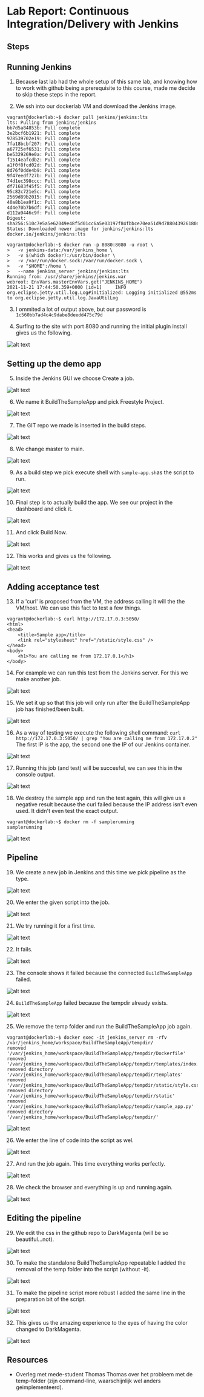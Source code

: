 # Lab Report: Continuous Integration/Delivery with Jenkins

## Steps

## Running Jenkins

1. Because last lab had the whole setup of this same lab, and knowing how to work with github being a prerequisite to this course, made me decide to skip these steps in the report.

2. We ssh into our dockerlab VM and download the Jenkins image.

```
vagrant@dockerlab:~$ docker pull jenkins/jenkins:lts
lts: Pulling from jenkins/jenkins
bb7d5a84853b: Pull complete
3e2bcf6b1921: Pull complete
978539702e19: Pull complete
7fa18bcbf207: Pull complete
a67725ef6531: Pull complete
be5329269e0a: Pull complete
f1514eafcdb2: Pull complete
a1f0f8fcd02d: Pull complete
8d76f0dde4b9: Pull complete
9f47eedf727b: Pull complete
74d1ec398ccc: Pull complete
df71683f45f5: Pull complete
95c82c721e5c: Pull complete
2569d89b2015: Pull complete
40a8b1ea9f1c: Pull complete
4d4e70b7b6df: Pull complete
d112a9446c9f: Pull complete
Digest: sha256:510c7e5a5e62049e48f5d01cc6a5e03197f84fbbce70ea51d9d788043926180a
Status: Downloaded newer image for jenkins/jenkins:lts
docker.io/jenkins/jenkins:lts

vagrant@dockerlab:~$ docker run -p 8080:8080 -u root \
>   -v jenkins-data:/var/jenkins_home \
>   -v $(which docker):/usr/bin/docker \
>   -v /var/run/docker.sock:/var/run/docker.sock \
>   -v "$HOME":/home \
>   --name jenkins_server jenkins/jenkins:lts
Running from: /usr/share/jenkins/jenkins.war
webroot: EnvVars.masterEnvVars.get("JENKINS_HOME")
2021-11-21 17:44:50.359+0000 [id=1]     INFO    org.eclipse.jetty.util.log.Log#initialized: Logging initialized @552ms to org.eclipse.jetty.util.log.JavaUtilLog
```

3. I ommited a lot of output above, but our password is `1c560bb7ad4c4c9dabe8deedd475c79d`

4. Surfing to the site with port 8080 and running the initial plugin install gives us the following. 

![alt text](img/o2/001.png)

## Setting up the demo app

5. Inside the Jenkins GUI we choose Create a job.

![alt text](img/o2/002.png)

6. We name it BuildTheSampleApp and pick Freestyle Project.

![alt text](img/o2/003.png)

7. The GIT repo we made is inserted in the build steps.

![alt text](img/o2/004.png)

8. We change master to main.

![alt text](img/o2/005.png)

9. As a build step we pick execute shell with `sample-app.sh`as the script to run.

![alt text](img/o2/006.png)

10. Final step is to actually build the app. We see our project in the dashboard and click it.

![alt text](img/o2/007.png)

11. And click Build Now.

![alt text](img/o2/008.png)

12. This works and gives us the following.

![alt text](img/o2/009.png)

## Adding acceptance test

13. If a 'curl' is proposed from the VM, the address calling it will the the VM/host. We can use this fact to test a few things.

```
vagrant@dockerlab:~$ curl http://172.17.0.3:5050/
<html>
<head>
    <title>Sample app</title>
    <link rel="stylesheet" href="/static/style.css" />
</head>
<body>
    <h1>You are calling me from 172.17.0.1</h1>
</body>
``` 

14. For example we can run this test from the Jenkins server. For this we make another job.

![alt text](img/o2/010.png)

15. We set it up so that this job will only run after the BuildTheSampleApp job has finished/been built.

![alt text](img/o2/011.png)

16. As a way of testing we execute the following shell command: `curl http://172.17.0.3:5050/ | grep "You are calling me from 172.17.0.2"` The first IP is the app, the second one the IP of our Jenkins container.

![alt text](img/o2/012.png)

17. Running this job (and test) will be succesful, we can see this in the console output.

![alt text](img/o2/013.png)

18. We destroy the sample app and run the test again, this will give us a negative result because the curl failed because the IP address isn't even used. It didn't even test the exact output.
```
vagrant@dockerlab:~$ docker rm -f samplerunning
samplerunning
```

![alt text](img/o2/014.png)

## Pipeline

19. We create a new job in Jenkins and this time we pick pipeline as the type.

![alt text](img/o2/015.png)

20. We enter the given script into the job.

![alt text](img/o2/016.png)

21. We try running it for a first time.

![alt text](img/o2/017.png)

22. It fails.

![alt text](img/o2/018.png)

23. The console shows it failed because the connected `BuildTheSampleApp` failed.

![alt text](img/o2/019.png)

24. `BuildTheSampleApp` failed because the tempdir already exists.

![alt text](img/o2/021.png)

25. We remove the temp folder and run the BuildTheSampleApp job again.

```
vagrant@dockerlab:~$ docker exec -it jenkins_server rm -rfv /var/jenkins_home/workspace/BuildTheSampleApp/tempdir/
removed '/var/jenkins_home/workspace/BuildTheSampleApp/tempdir/Dockerfile'
removed '/var/jenkins_home/workspace/BuildTheSampleApp/tempdir/templates/index.html'
removed directory '/var/jenkins_home/workspace/BuildTheSampleApp/tempdir/templates'
removed '/var/jenkins_home/workspace/BuildTheSampleApp/tempdir/static/style.css'
removed directory '/var/jenkins_home/workspace/BuildTheSampleApp/tempdir/static'
removed '/var/jenkins_home/workspace/BuildTheSampleApp/tempdir/sample_app.py'
removed directory '/var/jenkins_home/workspace/BuildTheSampleApp/tempdir/'

```
![alt text](img/o2/022.png)

26. We enter the line of code into the script as wel.

![alt text](img/o2/024.png)

27. And run the job again. This time everything works perfectly.

![alt text](img/o2/025.png)

28. We check the browser and everything is up and running again.

![alt text](img/o2/026.png)

## Editing the pipeline

29. We edit the css in the github repo to DarkMagenta (will be so beautiful...not).

![alt text](img/o2/027.png)

30. To make the standalone BuildTheSampleApp repeatable I added the removal of the temp folder into the script (without -it).

![alt text](img/o2/029.png)

31. To make the pipeline script more robust I added the same line in the preparation bit of the script.

![alt text](img/o2/028.png)

32. This gives us the amazing experience to the eyes of having the color changed to DarkMagenta.

![alt text](img/o2/031.png)

## Resources

- Overleg met mede-student Thomas Thomas over het probleem met de temp-folder (zijn command-line, waarschijnlijk wel anders geimplementeerd).